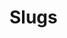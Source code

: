 # Slugs

<include repo_url="https://github.com/foliant-docs/foliantcontrib.slugs.git" path="README.md" nohead="true" sethead="2"></include>
